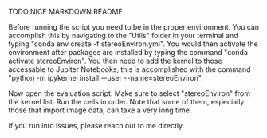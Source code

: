 TODO NICE MARKDOWN README

Before running the script you need to be in the proper environment. You can
accomplish this by navigating to the "Utils" folder in your terminal and typing
"conda env create -f stereoEnviron.yml". You would then activate the environment
after packages are installed by typing the command "conda activate stereoEnviron".
You then need to add the kernel to those accessable to Jupiter Notebooks, this is
accomplished with the command "python -m ipykernel install --user --name=stereoEnviron".

Now open the evaluation script. Make sure to select "stereoEnviron" from the kernel list. Run the cells in order. Note that some of them, especially those that import image data, can take a very long time.

If you run into issues, please reach out to me directly.